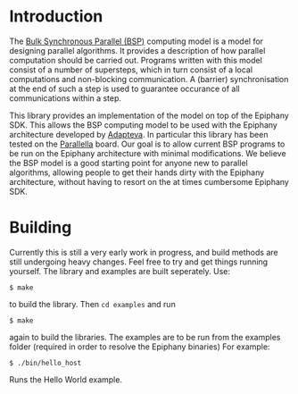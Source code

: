 # Introduction

The [Bulk Synchronous Parallel (BSP)](http://en.wikipedia.org/wiki/Bulk_synchronous_parallel)
computing model is a model for designing parallel algorithms. It provides
a description of how parallel computation should be 
carried out. Programs written with this model consist of
a number of supersteps, which in turn consist of a local 
computations and non-blocking communication. A (barrier)
synchronisation at the end of such a step is used to guarantee
occurance of all communications within a step.

This library provides an implementation of the model on top of the Epiphany SDK. 
This allows the BSP computing model to be used with the Epiphany
architecture developed by [Adapteva](http://www.adapteva.com).
In particular this library has been tested on the 
[Parallella](http://www.parallella.org) board. Our goal is to
allow current BSP programs to be run on the Epiphany architecture
with minimal modifications. We believe the BSP model is a good starting point
for anyone new to parallel algorithms, allowing people to get their hands dirty
with the Epiphany architecture, without having to resort on the at times cumbersome
Epiphany SDK.

# Building

Currently this is still a very early work in progress, and
build methods are still undergoing heavy changes. Feel free
to try and get things running yourself. The library and examples
are built seperately. Use:

    $ make

to build the library. Then `cd examples` and run

    $ make

again to build the libraries. The examples are to be run from the
examples folder (required in order to resolve the Epiphany binaries) For example:

    $ ./bin/hello_host

Runs the Hello World example.
